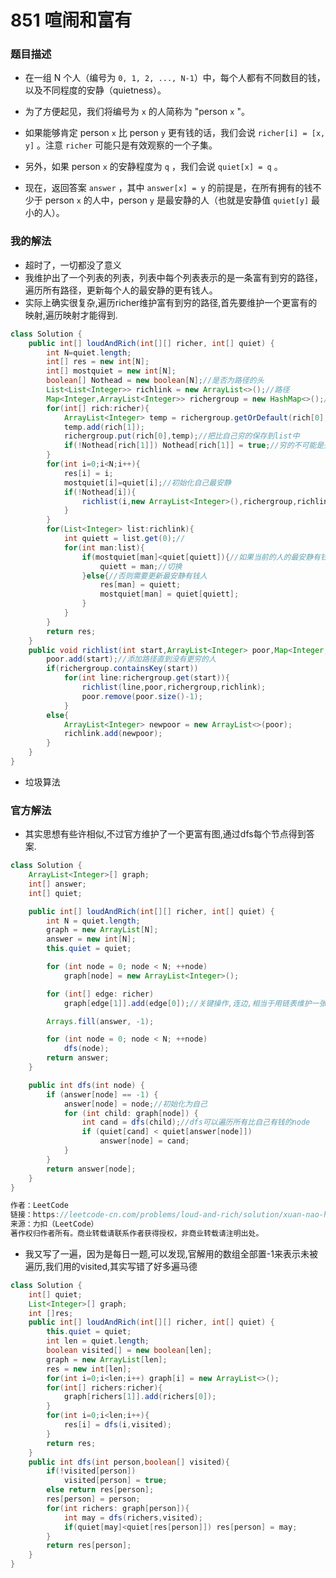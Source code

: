# 851 喧闹和富有

### 题目描述

- 在一组 N 个人（编号为 `0, 1, 2, ..., N-1`）中，每个人都有不同数目的钱，以及不同程度的安静（quietness）。

- 为了方便起见，我们将编号为 `x` 的人简称为 "person `x` "。
- 如果能够肯定 person `x` 比 person `y` 更有钱的话，我们会说 `richer[i] = [x, y]` 。注意 `richer` 可能只是有效观察的一个子集。
- 另外，如果 person `x` 的安静程度为 `q` ，我们会说 `quiet[x] = q` 。
- 现在，返回答案 `answer` ，其中 `answer[x] = y` 的前提是，在所有拥有的钱不少于 person `x` 的人中，person `y` 是最安静的人（也就是安静值 `quiet[y]` 最小的人）。

### 我的解法

- 超时了，一切都没了意义
- 我维护出了一个列表的列表，列表中每个列表表示的是一条富有到穷的路径，遍历所有路径，更新每个人的最安静的更有钱人。
- 实际上确实很复杂,遍历richer维护富有到穷的路径,首先要维护一个更富有的映射,遍历映射才能得到.

```java
class Solution {
    public int[] loudAndRich(int[][] richer, int[] quiet) {
        int N=quiet.length;
        int[] res = new int[N];
        int[] mostquiet = new int[N];
        boolean[] Nothead = new boolean[N];//是否为路径的头
        List<List<Integer>> richlink = new ArrayList<>();//路径
        Map<Integer,ArrayList<Integer>> richergroup = new HashMap<>();//富有映射
        for(int[] rich:richer){
            ArrayList<Integer> temp = richergroup.getOrDefault(rich[0],new ArrayList<Integer>());
            temp.add(rich[1]);
            richergroup.put(rich[0],temp);//把比自己穷的保存到list中
            if(!Nothead[rich[1]]) Nothead[rich[1]] = true;//穷的不可能是头
        }
        for(int i=0;i<N;i++){
            res[i] = i;
            mostquiet[i]=quiet[i];//初始化自己最安静
            if(!Nothead[i]){
                richlist(i,new ArrayList<Integer>(),richergroup,richlink);//得到路径
            }
        }
        for(List<Integer> list:richlink){
            int quiett = list.get(0);//
            for(int man:list){
                if(mostquiet[man]<quiet[quiett]){//如果当前的人的最安静有钱人更安静
                    quiett = man;//切换
                }else{//否则需要更新最安静有钱人
                    res[man] = quiett;
                    mostquiet[man] = quiet[quiett];
                }
            }
        }
        return res;
    }
    public void richlist(int start,ArrayList<Integer> poor,Map<Integer,ArrayList<Integer>> richergroup,List<List<Integer>> richlink){
        poor.add(start);//添加路径直到没有更穷的人
        if(richergroup.containsKey(start))
            for(int line:richergroup.get(start)){
                richlist(line,poor,richergroup,richlink);
                poor.remove(poor.size()-1);
            }
        else{
            ArrayList<Integer> newpoor = new ArrayList<>(poor);
            richlink.add(newpoor);
        }
    }
}
```

- 垃圾算法

### 官方解法

- 其实思想有些许相似,不过官方维护了一个更富有图,通过dfs每个节点得到答案.

``` java
class Solution {
    ArrayList<Integer>[] graph;
    int[] answer;
    int[] quiet;

    public int[] loudAndRich(int[][] richer, int[] quiet) {
        int N = quiet.length;
        graph = new ArrayList[N];
        answer = new int[N];
        this.quiet = quiet;

        for (int node = 0; node < N; ++node)
            graph[node] = new ArrayList<Integer>();

        for (int[] edge: richer)
            graph[edge[1]].add(edge[0]);//关键操作,连边,相当于用链表维护一张图

        Arrays.fill(answer, -1);

        for (int node = 0; node < N; ++node)
            dfs(node);
        return answer;
    }

    public int dfs(int node) {
        if (answer[node] == -1) {
            answer[node] = node;//初始化为自己
            for (int child: graph[node]) {
                int cand = dfs(child);//dfs可以遍历所有比自己有钱的node
                if (quiet[cand] < quiet[answer[node]])
                    answer[node] = cand;
            }
        }
        return answer[node];
    }
}

作者：LeetCode
链接：https://leetcode-cn.com/problems/loud-and-rich/solution/xuan-nao-he-fu-you-by-leetcode/
来源：力扣（LeetCode）
著作权归作者所有。商业转载请联系作者获得授权，非商业转载请注明出处。
```
- 我又写了一遍，因为是每日一题,可以发现,官解用的数组全部置-1来表示未被遍历,我们用的visited,其实写错了好多遍马德
```java
class Solution {
    int[] quiet;
    List<Integer>[] graph;
    int []res;
    public int[] loudAndRich(int[][] richer, int[] quiet) {
        this.quiet = quiet;
        int len = quiet.length;
        boolean visited[] = new boolean[len];
        graph = new ArrayList[len];
        res = new int[len];
        for(int i=0;i<len;i++) graph[i] = new ArrayList<>();
        for(int[] richers:richer){
            graph[richers[1]].add(richers[0]);
        }
        for(int i=0;i<len;i++){
            res[i] = dfs(i,visited);
        }
        return res;
    }
    public int dfs(int person,boolean[] visited){
        if(!visited[person])
            visited[person] = true;
        else return res[person];
        res[person] = person;
        for(int richers: graph[person]){
            int may = dfs(richers,visited);
            if(quiet[may]<quiet[res[person]]) res[person] = may;
        }
        return res[person];
    }
}
```
